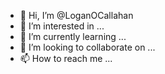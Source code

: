 - 👋 Hi, I’m @LoganOCallahan
- 👀 I’m interested in ...
- 🌱 I’m currently learning ...
- 💞️ I’m looking to collaborate on ...
- 📫 How to reach me ...

<!---
LoganOCallahan/LoganOCallahan is a ✨ special ✨ repository because its `README.md` (this file) appears on your GitHub profile.
You can click the Preview link to take a look at your changes.
--->
